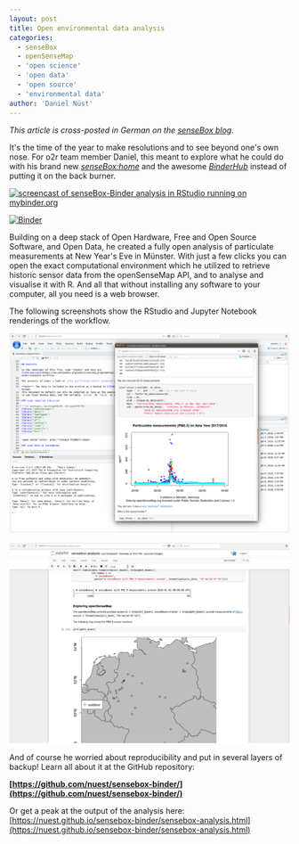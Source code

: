 ```yaml
---
layout: post
title: Open environmental data analysis
categories:
  - senseBox
  - openSenseMap
  - 'open science'
  - 'open data'
  - 'open source'
  - 'environmental data'
author: 'Daniel Nüst'
---
```


_This article is cross-posted in German on the [senseBox blog](https://sensebox.de/de/blog)._

It's the time of the year to make resolutions and to see beyond one's own nose.
For o2r team member Daniel, this meant to explore what he could do with his brand new _[senseBox:home](https://sensebox.de/de/products)_ and the awesome _[BinderHub](https://binderhub.readthedocs.io)_ instead of putting it on the back burner.

[![screencast of senseBox-Binder analysis in RStudio running on mybinder.org](https://media.giphy.com/media/l49JRjO65S0WQ1Kyk/giphy.gif)](https://media.giphy.com/media/l49JRjO65S0WQ1Kyk/giphy.gif)

[![Binder](http://mybinder.org/badge.svg)](http://mybinder.org/v2/gh/nuest/sensebox-binder/master)

Building on a deep stack of Open Hardware, Free and Open Source Software, and Open Data, he created <!--more-->a fully open analysis of particulate measurements at New Year's Eve in Münster.
With just a few clicks you can open the exact computational environment which he utilized to retrieve historic sensor data from the openSenseMap API, and to analyse and visualise it with R.
And all that without installing any software to your computer, all you need is a web browser.

The following screenshots show the RStudio and Jupyter Notebook renderings of the workflow.

[![screenshot of senseBox-Binder analysis in RStudio](/public/images/2018-01_sensebox-binder-rstudio-screenshot.png)](/public/images/2018-01_sensebox-binder-rstudio-screenshot.png)

[![screenshot of senseBox-Binder analysis in Jupyter Notebook](/public/images/2018-01_sensebox-binder-jupyter-screenshot.png)](/public/images/2018-01_sensebox-binder-jupyter-screenshot.png)

And of course he worried about reproducibility and put in several layers of backup! Learn all about it at the GitHub repository:

**[https://github.com/nuest/sensebox-binder/](https://github.com/nuest/sensebox-binder/)**

Or get a peak at the output of the analysis here: [https://nuest.github.io/sensebox-binder/sensebox-analysis.html](https://nuest.github.io/sensebox-binder/sensebox-analysis.html)
